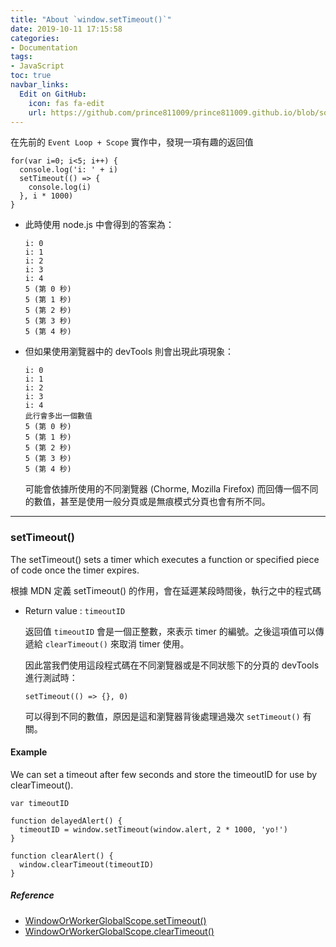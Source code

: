 ```yaml
---
title: "About `window.setTimeout()`"
date: 2019-10-11 17:15:58
categories:
- Documentation
tags:
- JavaScript
toc: true
navbar_links:
  Edit on GitHub:
    icon: fas fa-edit
    url: https://github.com/prince811009/prince811009.github.io/blob/source/blog/source/_posts/About%20%60window.setTimeout()%60.md
---
```


在先前的 `Event Loop + Scope` 實作中，發現一項有趣的返回值

<!-- more -->

```
for(var i=0; i<5; i++) {
  console.log('i: ' + i)
  setTimeout(() => {
    console.log(i)
  }, i * 1000)
}
```


- 此時使用 node.js 中會得到的答案為： 
    ```
    i: 0
    i: 1
    i: 2
    i: 3
    i: 4
    5 (第 0 秒)
    5 (第 1 秒) 
    5 (第 2 秒) 
    5 (第 3 秒) 
    5 (第 4 秒) 
    ```

- 但如果使用瀏覽器中的 devTools 則會出現此項現象：

    ```
    i: 0
    i: 1
    i: 2
    i: 3
    i: 4
    此行會多出一個數值
    5 (第 0 秒)
    5 (第 1 秒) 
    5 (第 2 秒) 
    5 (第 3 秒) 
    5 (第 4 秒) 
    ```

    可能會依據所使用的不同瀏覽器 (Chorme, Mozilla Firefox) 而回傳一個不同的數值，甚至是使用一般分頁或是無痕模式分頁也會有所不同。
---

### setTimeout() 
The setTimeout() sets a timer which executes a function or specified piece of code once the timer expires.

根據 MDN 定義 setTimeout() 的作用，會在延遲某段時間後，執行之中的程式碼

 - Return value : `timeoutID`

    返回值 `timeoutID` 會是一個正整數，來表示 timer 的編號。之後這項值可以傳遞給 `clearTimeout()` 來取消 timer 使用。

    因此當我們使用這段程式碼在不同瀏覽器或是不同狀態下的分頁的 devTools 進行測試時：

    ```
    setTimeout(() => {}, 0)
    ```

    可以得到不同的數值，原因是這和瀏覽器背後處理過幾次 `setTimeout()` 有關。

#### Example
We can set a timeout after few seconds and store the timeoutID for use by clearTimeout().

```
var timeoutID

function delayedAlert() {
  timeoutID = window.setTimeout(window.alert, 2 * 1000, 'yo!')
}

function clearAlert() {
  window.clearTimeout(timeoutID)
}
```
 

##### Reference
 - [WindowOrWorkerGlobalScope.setTimeout()](https://developer.mozilla.org/en-US/docs/Web/API/WindowOrWorkerGlobalScope/setTimeout)
 - [WindowOrWorkerGlobalScope.clearTimeout()](https://developer.mozilla.org/en-US/docs/Web/API/WindowOrWorkerGlobalScope/clearTimeout)